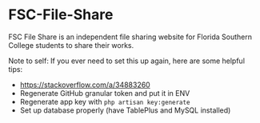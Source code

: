 # FSC-File-Share
FSC File Share is an independent file sharing website for Florida Southern College students to share their works.

Note to self: If you ever need to set this up again, here are some helpful tips:
- https://stackoverflow.com/a/34883260
- Regenerate GitHub granular token and put it in ENV
- Regenerate app key with `php artisan key:generate`
- Set up database properly (have TablePlus and MySQL installed)